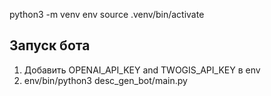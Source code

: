python3 -m venv env
source .venv/bin/activate


## Запуск бота
1. Добавить OPENAI_API_KEY and TWOGIS_API_KEY в env
2. env/bin/python3 desc_gen_bot/main.py